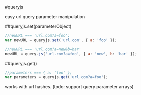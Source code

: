#queryjs

easy url query parameter manipulation

##queryjs.set(parameterObject)
```js
//newURL === 'url.com?a=foo';
var newURL = queryjs.set('url.com', { a: 'foo' });

//newURL === 'url.com?a=new&b=bar'
newURL = query.js('url.com?a=foo', { a: 'new', b: 'bar' });
```

##queryjs.get()
```js
//parameters === { a: 'foo' };
var parameters = queryjs.get('url.com?a=foo');
```

works with url hashes.  (todo: support query parameter arrays)
